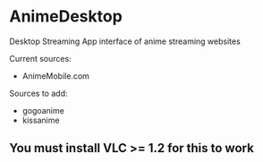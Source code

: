 # AnimeDesktop
Desktop Streaming App interface of anime streaming websites

Current sources: 
  * AnimeMobile.com
  
Sources to add:
  * gogoanime
  * kissanime


## You must install VLC >= 1.2 for this to work
